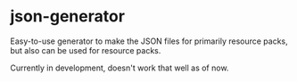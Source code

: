 # json-generator
Easy-to-use generator to make the JSON files for primarily resource packs, but also can be used for resource packs.

Currently in development, doesn't work that well as of now.